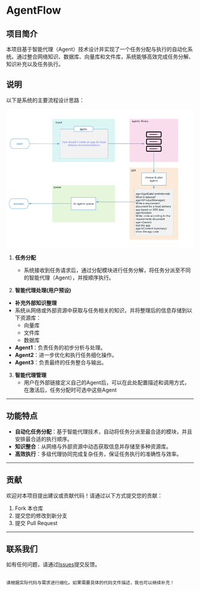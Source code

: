 # AgentFlow

## 项目简介
本项目基于智能代理（Agent）技术设计并实现了一个任务分配与执行的自动化系统。通过整合网络知识、数据库、向量库和文件库，系统能够高效完成任务分解、知识补充以及任务执行。

## 说明
以下是系统的主要流程设计思路：

![Demo](./.github/imgs/image.png)

1. **任务分配**
   - 系统接收到任务请求后，通过分配模块进行任务分解，将任务分派至不同的智能代理（Agent），并按顺序执行。

2.  **智能代理处理(用户预设)**
   - **补充外部知识整理**
   - 系统从网络或外部资源中获取与任务相关的知识，并将整理后的信息存储到以下资源库：
     - 向量库
     - 文件库
     - 数据库
   - **Agent1**：负责任务的初步分析与处理。
   - **Agent2**：进一步优化和执行任务细化操作。
   - **Agent3**：负责最终的任务整合与输出。

3. **智能代理管理**
   - 用户在外部链接定义自己的Agent后，可以在此处配置描述和调用方式，在激活后，任务分配时可选中这些Agent

---

## 功能特点
- **自动化任务分配**：基于智能代理技术，自动将任务分派至最合适的模块，并且安排最合适的执行顺序。
- **知识整合**：从网络与外部资源中动态获取信息并存储至多种资源库。
- **高效执行**：多级代理协同完成复杂任务，保证任务执行的准确性与效率。

---

## 贡献
欢迎对本项目提出建议或贡献代码！请通过以下方式提交您的贡献：
1. Fork 本仓库
2. 提交您的修改到新分支
3. 提交 Pull Request

---

## 联系我们
如有任何问题，请通过[Issues](https://github.com/lgvt369/AgentFlow/issues)提交反馈。
```

请根据实际代码与需求进行细化。如果需要具体的代码文件描述，我也可以继续补充！
